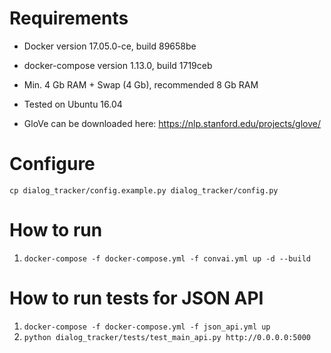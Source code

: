 # Requirements

- Docker version 17.05.0-ce, build 89658be
- docker-compose version 1.13.0, build 1719ceb
- Min. 4 Gb RAM + Swap (4 Gb), recommended 8 Gb RAM
- Tested on Ubuntu 16.04

- GloVe can be downloaded here: https://nlp.stanford.edu/projects/glove/

# Configure

`cp dialog_tracker/config.example.py dialog_tracker/config.py`

# How to run

1. `docker-compose -f docker-compose.yml -f convai.yml up -d --build`

# How to run tests for JSON API

1. `docker-compose -f docker-compose.yml -f json_api.yml up`
2. `python dialog_tracker/tests/test_main_api.py http://0.0.0.0:5000`
